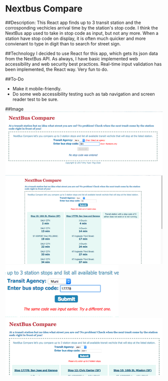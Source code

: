# Nextbus Compare

##Description:
This React app finds up to 3 transit station and the corrosponding vechicles arrival time by the station's stop code.
I think the NextBus app used to take in stop code as input, but not any more. When a station have stop code on display, it is often much quicker and more convienant to type in digit than to search for street sign.

##Technology
I decided to use React for this app, which gets its json data from the NextBus API.
As always, I have basic implemented web accessibility and web security best practices.
Real-time input validation has been implemented, the React way. Very fun to do.

##To-Do
* Make it mobile-friendly.
* Do some web accessibility testing such  as tab navigation and screen reader test to be sure.

##Image
![Input Form with Error](https://github.com/amychan331/nextbus-compare/blob/master/public/img/NC_no_input_output.png)
![Regular Output](https://github.com/amychan331/nextbus-compare/blob/master/public/img/NC_output.png)
![Duplicate Input Error](https://github.com/amychan331/nextbus-compare/blob/master/public/img/NC_duplicate_err.png)
![Maxed Input Error](https://github.com/amychan331/nextbus-compare/blob/master/public/img/NC_max_input_err.png)